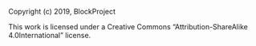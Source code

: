 Copyright (c) 2019, BlockProject

This  work  is  licensed  under  a  Creative  Commons  “Attribution-ShareAlike  4.0International” license.